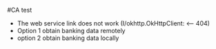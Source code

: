 #CA test 

- The web service link does not work (I/okhttp.OkHttpClient: <-- 404)
- Option 1 obtain banking data remotely
- option 2 obtain banking data locally
